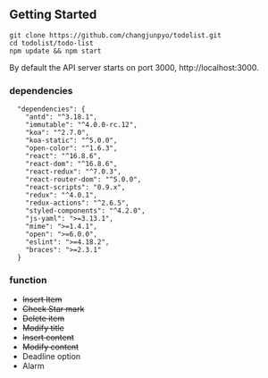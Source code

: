 ## Getting Started

```
git clone https://github.com/changjunpyo/todolist.git
cd todolist/todo-list
npm update && npm start
```

By default the API server starts on port 3000, http://localhost:3000.

### dependencies

```
  "dependencies": {
    "antd": "^3.18.1",
    "immutable": "^4.0.0-rc.12",
    "koa": "^2.7.0",
    "koa-static": "^5.0.0",
    "open-color": "^1.6.3",
    "react": "^16.8.6",
    "react-dom": "^16.8.6",
    "react-redux": "^7.0.3",
    "react-router-dom": "^5.0.0",
    "react-scripts": "0.9.x",
    "redux": "^4.0.1",
    "redux-actions": "^2.6.5",
    "styled-components": "^4.2.0",
    "js-yaml": ">=3.13.1",
    "mime": ">=1.4.1",
    "open": ">=6.0.0",
    "eslint": ">=4.18.2",
    "braces": ">=2.3.1"
  }
```
### function
- ~~Insert Item~~
- ~~Check Star mark~~
- ~~Delete item~~
- ~~Modify title~~
- ~~Insert content~~
- ~~Modify content~~
- Deadline option
- Alarm
